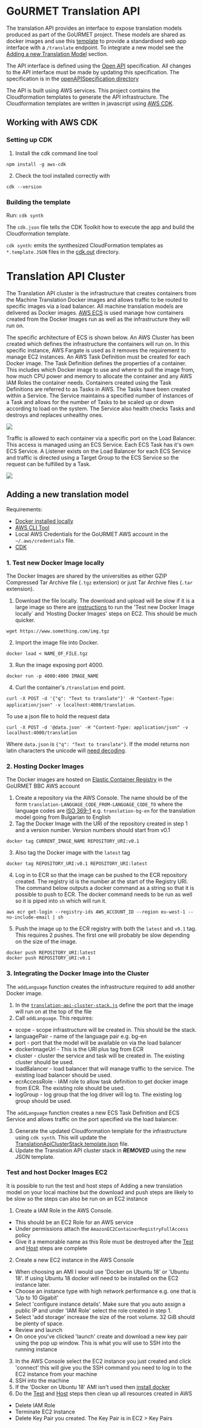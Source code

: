 # GoURMET Translation API

The translation API provides an interface to expose translation models produced as part of the GoURMET project. These models are shared as docker images and use this [template](https://github.com/bbc/gourmet-translation-module-template) to provide a standardised web app interface with a `/translate` endpoint. To integrate a new model see the [Adding a new Translation Model](#adding-a-new-translation-model) section.

The API interface is defined using the [Open API](https://swagger.io/docs/specification/about/) specification. All changes to the API interface must be made by updating this specification. The specification is in the [openAPISpecification directory](./openAPISpecification/apiSpecification.json)

The API is built using AWS services. This project contains the Cloudformation templates to generate the API infrastructure. The Cloudformation templates are written in javascript using [AWS CDK](https://docs.aws.amazon.com/cdk/).

## Working with AWS CDK

### Setting up CDK

1. Install the cdk command line tool

```
npm install -g aws-cdk
```

2. Check the tool installed correctly with 

```
cdk --version
```

### Building the template

Run: `cdk synth`

The `cdk.json` file tells the CDK Toolkit how to execute the app and build the Cloudformation template.

`cdk synth`: emits the synthesized CloudFormation templates as `*.template.JSON` files in the [cdk.out](./cdk.out)  directory.

# Translation API Cluster

The Translation API cluster is the infrastructure that creates containers from the Machine Translation Docker images and allows traffic to be routed to specific images via a load balancer. All machine translation models are delivered as Docker images. [AWS ECS](https://aws.amazon.com/ecs/) is used manage how containers created from the Docker Images run as well as the infrastructure they will run on.

The specific architecture of ECS is shown below. An AWS Cluster has been created which defines the infrastructure the containers will run on. In this specific instance, AWS Fargate is used as it removes the requirement to manage EC2 instances. An AWS Task Definition must be created for each Docker image. The Task Definition defines the properties of a container. This includes which Docker image to use and where to pull the image from, how much CPU power and memory to allocate the container and any AWS IAM Roles the container needs. Containers created using the Task Definitions are referred to as Tasks in AWS. The Tasks have been created within a Service. The Service maintains a specified number of instances of a Task and allows for the number of Tasks to be scaled up or down according to load on the system. The Service also health checks Tasks and destroys and replaces unhealthy ones.

![](./docs/images/ECScluster.png)

Traffic is allowed to each container via a specific port on the Load Balancer. This access is managed using an ECS Service. Each ECS Task has it's own ECS Service. A Listener exists on the Load Balancer for each ECS Service and traffic is directed using a Target Group to the ECS Service so the request can be fulfilled by a Task.

![](./docs/images/LoadBalancer.png)

## Adding a new translation model

Requirements:
- [Docker installed locally](https://docs.docker.com/get-docker/)
- [AWS CLI Tool](https://aws.amazon.com/cli/)
- Local AWS Credentials for the GoURMET AWS account in the `~/.aws/credentials` file.
- [CDK](#setting-up-cdk)

### 1. Test new Docker Image locally

The Docker Images are shared by the universities as either GZIP Compressed Tar Archive file (`.tgz` extension) or just Tar Archive files (`.tar` extension).

1. Download the file locally. The download and upload will be slow if it is a large image so there are [instructions](#test-and-host-docker-images-ec2) to run the 'Test new Docker Image locally` and 'Hosting Docker Images' steps on EC2. This should be much quicker.

`wget https://www.something.com/img.tgz`

2. Import the image file into Docker.

`docker load < NAME_OF_FILE.tgz`

3. Run the image exposing port 4000.

`docker run -p 4000:4000 IMAGE_NAME`

4. Curl the container's `/translation` end point.

`curl -X POST -d '{"q": "Text to translate"}' -H "Content-Type: application/json" -v localhost:4000/translation`.

To use a json file to hold the request data 

`curl -X POST -d '@data.json' -H "Content-Type: application/json" -v localhost:4000/translation`

Where `data.json` is `{"q": "Text to translate"}`. If the model returns non latin characters the unicode will [need decoding](https://www.online-toolz.com/tools/text-unicode-entities-convertor.php).

### 2. Hosting Docker Images

The Docker images are hosted on [Elastic Container Registry](https://aws.amazon.com/ecr/) in the GoURMET BBC AWS account

1. Create a repository via the AWS Console. The name should be of the form `translation-LANGUAGE_CODE_FROM-LANGUAGE_CODE_TO` where the language codes are [ISO 369-1](https://en.wikipedia.org/wiki/ISO_639-1) e.g. `translation-bg-en` for the translation model going from Bulgarian to English
2. Tag the Docker Image with the URI of the repository created in step 1 and a version number. Version numbers should start from v0.1

`docker tag CURRENT_IMAGE_NAME REPOSITORY_URI:v0.1`

3. Also tag the Docker image with the `latest` tag

`docker tag REPOSITORY_URI:v0.1 REPOSITORY_URI:latest`

4. Log in to ECR so that the image can be pushed to the ECR repository created. The registry id is the number at the start of the Registry URI. The command below outputs a docker command as a string so that it is possible to push to ECR. The docker command needs to be run as well so it is piped into `sh` which will run it.

`aws ecr get-login --registry-ids AWS_ACCOUNT_ID --region eu-west-1 --no-include-email | sh`

5. Push the image up to the ECR registry with both the `latest` and `v0.1` tag. This requires 2 pushes. The first one will probably be slow depending on the size of the image.

```
docker push REPOSITORY_URI:latest
docker push REPOSITORY_URI:v0.1
```

### 3. Integrating the Docker Image into the Cluster

The `addLanguage` function creates the infrastructure required to add another Docker image.

1. In the [`translation-api-cluster-stack.js`](./lib/translation-api-cluster-stack.js) define the port that the image will run on at the top of the file
2. Call `addLanguage`. This requires:
- scope - scope infrastructure will be created in. This should be the stack.
- languagePair - name of the language pair e.g. bg-en
- port - port that the model will be available on via the load balancer
- dockerImageUrl - This is the URI plus tag from ECR
- cluster - cluster the service and task will be created in. The existing cluster should be used.
- loadBalancer - load balancer that will manage traffic to the service. The existing load balancer should be used.
- ecrAccessRole - IAM role to allow task definition to get docker image from ECR. The existing role should be used.
- logGroup - log group that the log driver will log to. The existing log group should be used.

The `addLanguage` function creates a new ECS Task Definition and ECS Service and allows traffic on the port specified via the load balancer.

3. Generate the updated Cloudformation template for the infrastructure using `cdk synth`. This will update the [TranslationApiClusterStack.template.json](./cdk.out/TranslationApiClusterStack.template.json) file.
4. Update the Translation API cluster stack in ***REMOVED*** using the new JSON template.

### Test and host Docker Images EC2

It is possible to run the test and host steps of Adding a new translation model on your local machine but the download and push steps are likely to be slow so the steps can also be run on an EC2 instance

1. Create a IAM Role in the AWS Console.
- This should be an EC2 Role for an AWS service
- Under permissions attach the `AmazonEC2ContainerRegistryFullAccess` policy
- Give it a memorable name as this Role must be destroyed after the [Test](###1-test-new-docker-image-locally) and [Host](#2-hosting-docker-images) steps are complete
2. Create a new EC2 instance in the AWS Console
- When choosing an AMI I would use 'Docker on Ubuntu 18' or 'Ubuntu 18'. If using Ubuntu 18 docker will need to be installed on the EC2 instance later.
- Choose an instance type with high network performance e.g. one that is 'Up to 10 Gigabit'
- Select 'configure instance details'. Make sure that you auto assign a public IP and under 'IAM Role' select the role created in step 1.
- Select 'add storage' increase the size of the root volume. 32 GiB should be plenty of space.
- Review and launch
- On once you've clicked 'launch' create and download a new key pair using the pop up window. This is what you will use to SSH into the running instance
3. In the AWS Console select the EC2 instance you just created and click 'connect' this will give you the SSH command you need to log in to the EC2 instance from your machine
4. SSH into the machine
5. If the 'Docker on Ubuntu 18' AMI isn't used then [install docker](https://linuxhandbook.com/install-docker-ubuntu/)
6. Do the [Test](###1-test-new-docker-image-locally) and [Host](#2-hosting-docker-images) steps then clean up all resources created in AWS
- Delete IAM Role
- Terminate EC2 Instance
- Delete Key Pair you created. The Key Pair is in EC2 > Key Pairs
